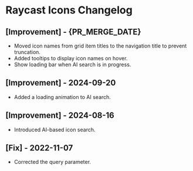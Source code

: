 # Raycast Icons Changelog

## [Improvement] - {PR_MERGE_DATE}

- Moved icon names from grid item titles to the navigation title to prevent truncation.
- Added tooltips to display icon names on hover.
- Show loading bar when AI search is in progress.

## [Improvement] - 2024-09-20

- Added a loading animation to AI search.

## [Improvement] - 2024-08-16

- Introduced AI-based icon search.

## [Fix] - 2022-11-07

- Corrected the query parameter.
